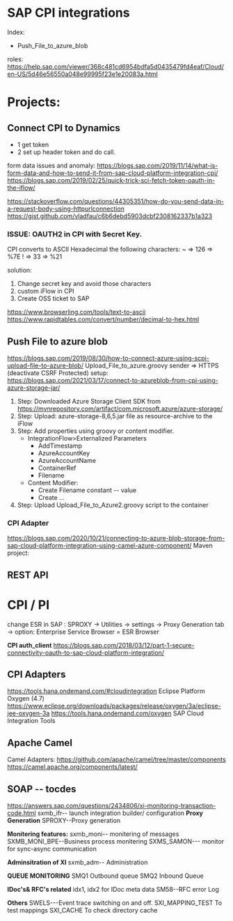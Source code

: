 # SAP CPI integrations 
Index: 
* Push_File_to_azure_blob

roles: https://help.sap.com/viewer/368c481cd6954bdfa5d0435479fd4eaf/Cloud/en-US/5d46e56550a048e99995f23e1e20083a.html

# Projects:

## Connect CPI to Dynamics

* 1 get token 
* 2 set up header token and do call.

form data issues and anomaly:
https://blogs.sap.com/2019/11/14/what-is-form-data-and-how-to-send-it-from-sap-cloud-platform-integration-cpi/
https://blogs.sap.com/2019/02/25/quick-trick-sci-fetch-token-oauth-in-the-iflow/


https://stackoverflow.com/questions/44305351/how-do-you-send-data-in-a-request-body-using-httpurlconnection
https://gist.github.com/vladfau/c6b6debd5903dcbf2308162337b1a323


### ISSUE: OAUTH2 in CPI with Secret Key. 
CPI converts to ASCII Hexadecimal the following characters: 
~ => 126 => %7E
! => 33  => %21 

solution: 
1. Change secret key and avoid those characters
2. custom iFlow in CPI 
3. Create OSS ticket to SAP 

https://www.browserling.com/tools/text-to-ascii
https://www.rapidtables.com/convert/number/decimal-to-hex.html


## Push File to azure blob
https://blogs.sap.com/2019/08/30/how-to-connect-azure-using-scpi-upload-file-to-azure-blob/
Upload_File_to_azure.groovy
sender => HTTPS (deactivate CSRF Protected)
setup: https://blogs.sap.com/2021/03/17/connect-to-azureblob-from-cpi-using-azure-storage-jar/
1. Step: Downloaded Azure Storage Client SDK from 
https://mvnrepository.com/artifact/com.microsoft.azure/azure-storage/
2. Step: Upload: azure-storage-8,6,5.jar file as resource-archive to the iFlow
3. Step: Add properties using groovy or content modifier.
    * IntegrationFlow>Externalized Parameters
        * AddTimestamp
        * AzureAccountKey
        * AzureAccountName
        * ContainerRef
        * Filename
    * Content Modifier: 
        * Create Filename constant -- value 
        * Create ...
4. Step: Upload Upload_File_to_Azure2.groovy script to the container

### CPI Adapter 
https://blogs.sap.com/2020/10/21/connecting-to-azure-blob-storage-from-sap-cloud-platform-integration-using-camel-azure-component/
Maven project: 

## REST API 

# CPI / PI 
change ESR in SAP : 
SPROXY -> Utilities -> settings -> Proxy Generation tab -> option: Enterprise Service Browser = ESR Browser

**CPI auth_client** 
https://blogs.sap.com/2018/03/12/part-1-secure-connectivity-oauth-to-sap-cloud-platform-integration/

## CPI Adapters
https://tools.hana.ondemand.com/#cloudintegration
Eclipse Platform	Oxygen (4.7) 
https://www.eclipse.org/downloads/packages/release/oxygen/3a/eclipse-jee-oxygen-3a
https://tools.hana.ondemand.com/oxygen
SAP Cloud Integration Tools

## Apache Camel 
Camel Adapters: 
https://github.com/apache/camel/tree/master/components
https://camel.apache.org/components/latest/


## SOAP -- tocdes
https://answers.sap.com/questions/2434806/xi-monitoring-transaction-code.html
sxmb_ifr-- launch integration builder/ configuration
**Proxy Generation**
SPROXY--Proxy generation

**Monitering features:**
sxmb_moni-- monitering of messages
SXMB_MONI_BPE--Business process monitering
SXMS_SAMON--- monitor for sync-async communication

**Adminsitration of XI**
sxmb_adm-- Administration

**QUEUE MONITORING**
SMQ1 Outbound queue
SMQ2 Inbound Queue

**IDoc's& RFC's related**
idx1, idx2 for IDoc meta data
SM58--RFC error Log

**Others**
SWELS---Event trace switching on and off.
SXI_MAPPING_TEST To test mappings
SXI_CACHE To check directory cache
